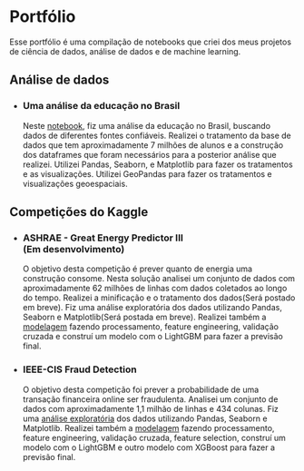 # Portfólio

  Esse portfólio é uma compilação de notebooks que criei dos meus projetos de ciência de dados, análise de dados e de machine learning.
  
## Análise de dados

  * ### Uma análise da educação no Brasil <br>
    Neste [notebook](https://github.com/rossinendrew/Portfolio/blob/master/Analise_educacao.ipynb), fiz uma análise da educação no Brasil, buscando dados de diferentes fontes confiáveis. Realizei o tratamento da base de dados que tem aproximadamente 7 milhões de alunos e a construção dos dataframes que foram necessários para a posterior análise que realizei. Utilizei Pandas, Seaborn, e Matplotlib para fazer os tratamentos e as visualizações. Utilizei GeoPandas para fazer os tratamentos e visualizações geoespaciais. 
    
## Competições do Kaggle
  * ### ASHRAE - Great Energy Predictor III <br> (Em desenvolvimento)
    O objetivo desta competição é prever quanto de energia uma construção consome. Nesta solução analisei um conjunto de dados com aproximadamente 62 milhões de linhas com dados coletados ao longo do tempo. Realizei a minificação e o tratamento dos dados(Será postado em breve). Fiz uma análise exploratória dos dados utilizando Pandas, Seaborn e Matplotlib(Será postada em breve). Realizei também a [modelagem](https://github.com/rossinendrew/Portfolio/blob/master/ASHRAE-Solution.ipynb) fazendo processamento, feature engineering, validação cruzada e construí um modelo com o LightGBM para fazer a previsão final.

  * ### IEEE-CIS Fraud Detection <br>
    O objetivo desta competição foi prever a probabilidade de uma transação financeira online ser fraudulenta. Analisei um conjunto de dados com aproximadamente 1,1 milhão de linhas e 434 colunas. Fiz uma [análise exploratória](https://github.com/rossinendrew/Portfolio/blob/master/IEEE-EDA.ipynb) dos dados utilizando Pandas, Seaborn e Matplotlib. Realizei também a [modelagem](https://github.com/rossinendrew/Portfolio/blob/master/IEEE-Solution.ipynb) fazendo processamento, feature engineering, validação cruzada, feature selection, construí um modelo com o LightGBM e outro modelo com XGBoost para fazer a previsão final.
